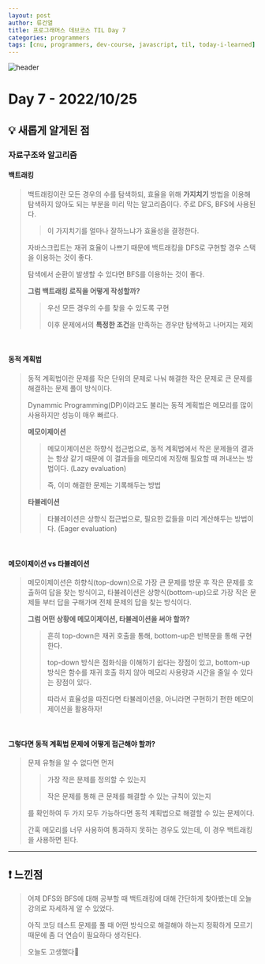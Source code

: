 ```yaml
---
layout: post
author: 류건열
title: 프로그래머스 데브코스 TIL Day 7
categories: programmers
tags: [cnu, programmers, dev-course, javascript, til, today-i-learned]
---
```


![header](https://capsule-render.vercel.app/api?type=waving&color=auto&height=300&section=header&text=Today%20I%20Learned...&fontAlign=30&fontAlignY=30&fontSize=55&desc=Programmers%20Devcourse%203rd&descAlign=80&descAlignY=55)

# Day 7 - 2022/10/25
## 💡 새롭게 알게된 점
### 자료구조와 알고리즘
#### **백트래킹**

> 백트래킹이란 모든 경우의 수를 탐색하되, 효율을 위해 **가지치기** 방법을 이용해 탐색하지 않아도 되는 부분을 미리 막는 알고리즘이다. 주로 DFS, BFS에 사용된다.
> 
>> 이 가지치기를 얼마나 잘하느냐가 효율성을 결정한다.
>
> 자바스크립트는 재귀 효율이 나쁘기 때문에 백트래킹을 DFS로 구현할 경우 스택을 이용하는 것이 좋다.
>
> 탐색에서 순환이 발생할 수 있다면 BFS를 이용하는 것이 좋다.
>
> **그럼 백트래킹 로직을 어떻게 작성할까?**
>
>> 우선 모든 경우의 수를 찾을 수 있도록 구현
>>
>> 이후 문제에서의 **특정한 조건**을 만족하는 경우만 탐색하고 나머지는 제외

<br>

#### **동적 계획법**

> 동적 계획법이란 문제를 작은 단위의 문제로 나눠 해결한 작은 문제로 큰 문제를 해결하는 문제 풀이 방식이다.
>
> Dynammic Programming(DP)이라고도 불리는 동적 계획법은 메모리를 많이 사용하지만 성능이 매우 빠르다.
>
> **메모이제이션**
>
>> 메모이제이션은 하향식 접근법으로, 동적 계획법에서 작은 문제들의 결과는 항상 같기 때문에 이 결과들을 메모리에 저장해 필요할 때 꺼내쓰는 방법이다. (Lazy evaluation)
>>
>> 즉, 이미 해결한 문제는 기록해두는 방법
>
> **타뷸레이션**
>
>> 타뷸레이션은 상향식 접근법으로, 필요한 값들을 미리 계산해두는 방법이다. (Eager evaluation)

<br>

#### **메모이제이션 vs 타뷸레이션**

> 메모이제이션은 하향식(top-down)으로 가장 큰 문제를 방문 후 작은 문제를 호출하여 답을 찾는 방식이고, 타뷸레이션은 상향식(bottom-up)으로 가장 작은 문제들 부터 답을 구해가며 전체 문제의 답을 찾는 방식이다.
> 
> **그럼 어떤 상황에 메모이제이션, 타뷸레이션을 써야 할까?** 
>> 흔히 top-down은 재귀 호출을 통해, bottom-up은 반복문을 통해 구현한다.
>>
>> top-down 방식은 점화식을 이해하기 쉽다는 장점이 있고, bottom-up 방식은 함수를 재귀 호출 하지 않아 메모리 사용량과 시간을 줄일 수 있다는 장점이 있다.
>>
>> 따라서 효율성을 따진다면 타뷸레이션을, 아니라면 구현하기 편한 메모이제이션을 활용하자!

<br>

#### **그렇다면 동적 계획법 문제에 어떻게 접근해야 할까?**

> 문제 유형을 알 수 없다면 먼저
>
>> 가장 작은 문제를 정의할 수 있는지
>>
>> 작은 문제를 통해 큰 문제를 해결할 수 있는 규칙이 있는지
>
> 를 확인하여 두 가지 모두 가능하다면 동적 계획법으로 해결할 수 있는 문제이다.
>
> 간혹 메모리를 너무 사용하여 통과하지 못하는 경우도 있는데, 이 경우 백트래킹을 사용하면 된다.

---

## ❗️ 느낀점
> 어제 DFS와 BFS에 대해 공부할 때 백트래킹에 대해 간단하게 찾아봤는데 오늘 강의로 자세하게 알 수 있었다.
>
> 아직 코딩 테스트 문제를 풀 때 어떤 방식으로 해결해야 하는지 정확하게 모르기 때문에 좀 더 연습이 필요하다 생각된다.
> 
> 오늘도 고생했다👊
